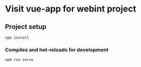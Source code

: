 # Visit vue-app for webint project

## Project setup
```
npm install
```

### Compiles and hot-reloads for development
```
npm run serve
```

